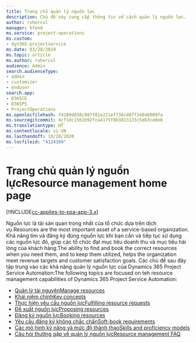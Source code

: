```yaml
---
title: Trang chủ quản lý nguồn lực
description: Chủ đề này cung cấp thông tin về cách quản lý nguồn lực.
author: ruhercul
manager: kfend
ms.service: project-operations
ms.custom:
- dyn365-projectservice
ms.date: 03/28/2019
ms.topic: article
ms.author: ruhercul
audience: Admin
search.audienceType:
- admin
- customizer
- enduser
search.app:
- D365CE
- D365PS
- ProjectOperations
ms.openlocfilehash: f4289d838c087f81e221ef736cd8ff24846009fa
ms.sourcegitcommit: 4cf1dc1561b92fca4175f0b3813133c5e63ce8e6
ms.translationtype: HT
ms.contentlocale: vi-VN
ms.lasthandoff: 10/28/2020
ms.locfileid: "4124169"
---
```

# <a name="resource-management-home-page"></a><span data-ttu-id="a16b2-103">Trang chủ quản lý nguồn lực</span><span class="sxs-lookup"><span data-stu-id="a16b2-103">Resource management home page</span></span>

[!INCLUDE[cc-applies-to-psa-app-3.x](../includes/cc-applies-to-psa-app-3x.md)]

<span data-ttu-id="a16b2-104">Nguồn lực là tài sản quan trọng nhất của tổ chức dựa trên dịch vụ.</span><span class="sxs-lookup"><span data-stu-id="a16b2-104">Resources are the most important asset of a service-based organization.</span></span> <span data-ttu-id="a16b2-105">Khả năng tìm và đăng ký đúng nguồn lực khi bạn cần và tiếp tục sử dụng các nguồn lực đó, giúp các tổ chức đạt mục tiêu doanh thu và mục tiêu hài lòng của khách hàng.</span><span class="sxs-lookup"><span data-stu-id="a16b2-105">The ability to find and book the correct resources when you need them, and to keep them utilized, helps the organization meet revenue targets and customer satisfaction goals.</span></span> <span data-ttu-id="a16b2-106">Các chủ đề sau đây tập trung vào các khả năng quản lý nguồn lực của Dynamics 365 Project Service Automation:</span><span class="sxs-lookup"><span data-stu-id="a16b2-106">The following topics are focused on teh resource management capabilities of Dynamics 365 Project Service Automation:</span></span>

- [<span data-ttu-id="a16b2-107">Quản lý tài nguyên</span><span class="sxs-lookup"><span data-stu-id="a16b2-107">Manage resources</span></span>](manage-resources.md)
- [<span data-ttu-id="a16b2-108">Khái niệm chính</span><span class="sxs-lookup"><span data-stu-id="a16b2-108">Key concepts</span></span>](reports-key-concepts.md)
- [<span data-ttu-id="a16b2-109">Thực hiện yêu cầu nguồn lực</span><span class="sxs-lookup"><span data-stu-id="a16b2-109">Fulfilling resource requests</span></span>](resource-management-fulfill-requests.md)
- [<span data-ttu-id="a16b2-110">Đề xuất nguồn lực</span><span class="sxs-lookup"><span data-stu-id="a16b2-110">Proposing resources</span></span>](resource-management-propose-resources.md)
- [<span data-ttu-id="a16b2-111">Đăng ký nguồn lực</span><span class="sxs-lookup"><span data-stu-id="a16b2-111">Booking resources</span></span>](resource-management-book-resources-scheduleboard.md)
- [<span data-ttu-id="a16b2-112">Yêu cầu đăng ký không chắc chắn</span><span class="sxs-lookup"><span data-stu-id="a16b2-112">Soft-book requirements</span></span>](resource-management-softbook-requirements.md)
- [<span data-ttu-id="a16b2-113">Các mô hình kỹ năng và mức độ thành thạo</span><span class="sxs-lookup"><span data-stu-id="a16b2-113">Skills and proficiency models</span></span>](resource-management-skills-proficiency.md)
- [<span data-ttu-id="a16b2-114">Câu hỏi thường gặp về quản lý nguồn lực</span><span class="sxs-lookup"><span data-stu-id="a16b2-114">Resource management FAQ</span></span>](resource-management-faq.md)
